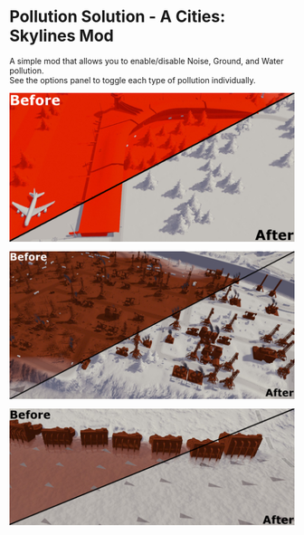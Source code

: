 ﻿Pollution Solution - A Cities: Skylines Mod
===========================================

A simple mod that allows you to enable/disable Noise, Ground, and Water pollution.  
See the options panel to toggle each type of pollution individually.

![alt text](media/noise_600.png "Noise Pollution")

![alt text](media/ground_600.png "Ground Pollution")

![alt text](media/water_600.png "Water Pollution")

